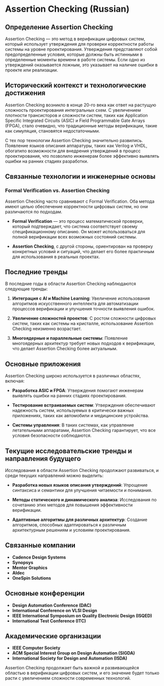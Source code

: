 # Assertion Checking (Russian)

## Определение Assertion Checking

Assertion Checking — это метод в верификации цифровых систем, который использует утверждения для проверки корректности работы системы на уровне проектирования. Утверждения представляют собой предопределенные условия, которые должны быть истинными в определенные моменты времени в работе системы. Если одно из утверждений оказывается ложным, это указывает на наличие ошибки в проекте или реализации.

## Исторический контекст и технологические достижения

Assertion Checking возникло в конце 20-го века как ответ на растущую сложность проектирования интегральных схем. С увеличением плотности трансисторов и сложности систем, таких как Application Specific Integrated Circuits (ASIC) и Field Programmable Gate Arrays (FPGA), стало очевидно, что традиционные методы верификации, такие как симуляция, становятся недостаточными.

С тех пор технологии Assertion Checking значительно развились. Появление языков описания аппаратуры, таких как Verilog и VHDL, обогатило возможности для внедрения утверждений в процесс проектирования, что позволило инженерам более эффективно выявлять ошибки на ранних стадиях разработки.

## Связанные технологии и инженерные основы

### Formal Verification vs. Assertion Checking

Assertion Checking часто сравнивают с Formal Verification. Оба метода имеют целью обеспечение корректности цифровых систем, но они различаются по подходам. 

- **Formal Verification** — это процесс математической проверки, который подтверждает, что система соответствует своему спецификационному описанию. Он может использоваться для полной верификации всех возможных состояний системы.
  
- **Assertion Checking**, с другой стороны, ориентирован на проверку конкретных условий и ситуаций, что делает его более практичным для использования в реальных проектах. 

## Последние тренды

В последние годы в области Assertion Checking наблюдаются следующие тренды:

1. **Интеграция с AI и Machine Learning**: Увеличение использования алгоритмов искусственного интеллекта для автоматизации процессов верификации и улучшения точности выявления ошибок.
  
2. **Увеличение сложностей проектов**: С ростом сложности цифровых систем, таких как системы на кристалле, использование Assertion Checking неизменно возрастает.

3. **Многоядерные и параллельные системы**: Появление многоядерных архитектур требует новых подходов к верификации, что делает Assertion Checking более актуальным.

## Основные приложения

Assertion Checking широко используется в различных областях, включая:

- **Разработка ASIC и FPGA**: Утверждения помогают инженерам выявлять ошибки на ранних стадиях проектирования.
  
- **Тестирование встраиваемых систем**: Утверждения обеспечивают надежность систем, используемых в критически важных приложениях, таких как автомобили и медицинские устройства.

- **Системы управления**: В таких системах, как управление летательными аппаратами, Assertion Checking гарантирует, что все условия безопасности соблюдаются.

## Текущие исследовательские тренды и направления будущего

Исследования в области Assertion Checking продолжают развиваться, и среди текущих направлений можно выделить:

- **Разработка новых языков описания утверждений**: Упрощение синтаксиса и семантики для улучшения читаемости и понимания.
  
- **Методы статического и динамического анализа**: Исследования по сочетанию этих методов для повышения эффективности верификации.

- **Адаптивные алгоритмы для различных архитектур**: Создание алгоритмов, способных адаптироваться к различным архитектурным решениям и условиям проектирования.

## Связанные компании

- **Cadence Design Systems**
- **Synopsys**
- **Mentor Graphics**
- **Aldec**
- **OneSpin Solutions**

## Основные конференции

- **Design Automation Conference (DAC)**
- **International Conference on VLSI Design**
- **IEEE International Symposium on Quality Electronic Design (ISQED)**
- **International Test Conference (ITC)**

## Академические организации

- **IEEE Computer Society**
- **ACM Special Interest Group on Design Automation (SIGDA)**
- **International Society for Design and Automation (ISDA)**

Assertion Checking продолжает быть важной и развивающейся областью в верификации цифровых систем, и его значение будет только расти с увеличением сложности современных технологий.